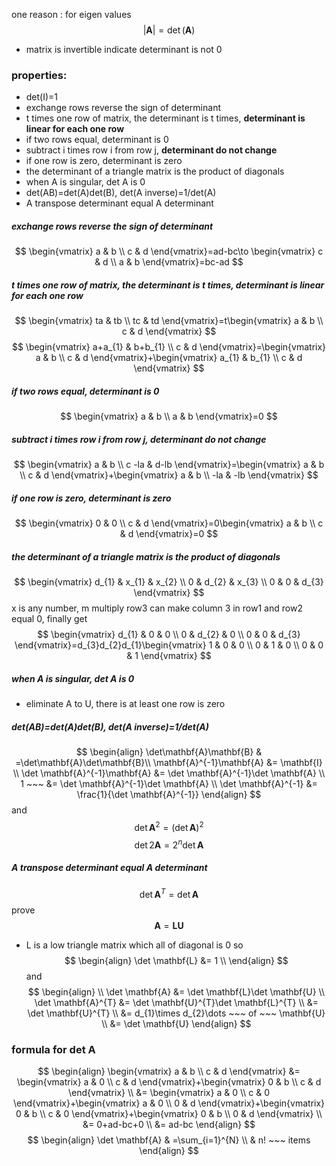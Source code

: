 one reason : for eigen values
$$
\lvert \mathbf{A} \rvert = \det(\mathbf{A})
$$
- matrix is invertible indicate determinant is not 0
### properties:
- det(I)=1
- exchange rows reverse the sign of determinant 
- t times one row of matrix, the determinant is t times, **determinant is linear for each one row**
- if two rows equal, determinant is 0
- subtract i times row i from row j, **determinant do not change** 
- if one row is zero, determinant is zero
- the determinant of a triangle matrix is the product of diagonals
- when A is singular, det A is 0
- det(AB)=det(A)det(B), det(A inverse)=1/det(A)
- A transpose determinant equal A determinant 
#####  exchange rows reverse the sign of determinant 
$$
\begin{vmatrix}
a & b  \\
c  & d
\end{vmatrix}=ad-bc\to \begin{vmatrix}
c & d \\
a & b
\end{vmatrix}=bc-ad
$$
##### t times one row of matrix, the determinant is t times, **determinant is linear for each one row**
$$
\begin{vmatrix}
ta & tb \\
tc & td
\end{vmatrix}=t\begin{vmatrix}
a & b \\
c & d
\end{vmatrix}
$$
$$
\begin{vmatrix}
a+a_{1} & b+b_{1} \\
c & d
\end{vmatrix}=\begin{vmatrix}
a & b  \\
c & d
\end{vmatrix}+\begin{vmatrix}
a_{1} & b_{1} \\
c & d
\end{vmatrix}
$$

#####  if two rows equal, determinant is 0
$$
\begin{vmatrix}
a & b \\
 a & b
\end{vmatrix}=0
$$

##### subtract i times row i from row j, **determinant do not change** 
$$
\begin{vmatrix}
a & b  \\
c -la & d-lb
\end{vmatrix}=\begin{vmatrix}
a & b  \\
c & d
\end{vmatrix}+\begin{vmatrix}
a & b  \\
-la & -lb
\end{vmatrix}
$$

##### if one row is zero, determinant is zero
$$
\begin{vmatrix}
0 & 0 \\
c & d
\end{vmatrix}=0\begin{vmatrix}
a & b \\
c & d
\end{vmatrix}=0
$$
##### the determinant of a triangle matrix is the product of diagonals
$$
\begin{vmatrix}
d_{1} & x_{1} & x_{2} \\
0 & d_{2} & x_{3} \\
0 & 0 & d_{3}
\end{vmatrix}
$$
x is any number,
m multiply row3 can make column 3 in row1 and row2 equal 0, finally get
$$
\begin{vmatrix}
d_{1} & 0 & 0 \\
0 & d_{2} & 0 \\
0 & 0 & d_{3}
\end{vmatrix}=d_{3}d_{2}d_{1}\begin{vmatrix}
1 & 0 & 0 \\
0 & 1 & 0 \\
0 & 0 & 1
\end{vmatrix}
$$

##### when A is singular, det A is 0
- eliminate A to U, there is at least one row is zero 

#####  det(AB)=det(A)det(B), det(A inverse)=1/det(A)
$$
\begin{align}
\det\mathbf{A}\mathbf{B} & =\det\mathbf{A}\det\mathbf{B}\\  
\mathbf{A}^{-1}\mathbf{A} &= \mathbf{I} \\
\det \mathbf{A}^{-1}\mathbf{A} &= \det \mathbf{A}^{-1}\det \mathbf{A} \\
 1 ~~~ &= \det \mathbf{A}^{-1}\det \mathbf{A} \\
\det \mathbf{A}^{-1} &= \frac{1}{\det \mathbf{A}^{-1}}
\end{align}
$$
and
$$
\det \mathbf{A}^{2}=(\det \mathbf{A})^{2}
$$
$$
\det 2\mathbf{A}=2^{n}\det \mathbf{A}
$$

#####  A transpose determinant equal A determinant 
$$
\det \mathbf{A}^{T}=\det \mathbf{A}
$$
prove
$$
\mathbf{A}=\mathbf{L}\mathbf{U}
$$
- L is a low triangle matrix which all of diagonal is 0
so 
$$
\begin{align}
\det \mathbf{L} &= 1 \\
\end{align}
$$
and
$$
\begin{align} \\
\det \mathbf{A} &= \det \mathbf{L}\det \mathbf{U} \\
\det \mathbf{A}^{T} &= \det \mathbf{U}^{T}\det \mathbf{L}^{T} \\
 &= \det \mathbf{U}^{T} \\
 &= d_{1}\times d_{2}\dots ~~~ of ~~~ \mathbf{U} \\
 &= \det \mathbf{U}
\end{align}
$$
### formula for det A
$$
\begin{align}
\begin{vmatrix}
a & b \\
c & d
\end{vmatrix} &= \begin{vmatrix}
a & 0 \\
c & d
\end{vmatrix}+\begin{vmatrix}
0 & b \\
c & d
\end{vmatrix} \\
 &= \begin{vmatrix}
a & 0 \\
c & 0
\end{vmatrix}+\begin{vmatrix}
a & 0 \\
0 & d
\end{vmatrix}+\begin{vmatrix}
0 & b \\
c & 0
\end{vmatrix}+\begin{vmatrix}
0 & b \\
0 & d
\end{vmatrix} \\
 &= 0+ad-bc+0 \\
 &= ad-bc
\end{align}
$$
$$
\begin{align}
\det \mathbf{A} & =\sum_{i=1}^{N} \\ 
 & n! ~~~   items
\end{align}
$$